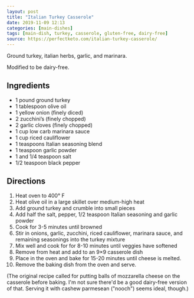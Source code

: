 ```yaml
---
layout: post
title: "Italian Turkey Casserole"
date: 2019-11-09 12:13
categories: [main-dishes]
tags: [main-dish, turkey, casserole, gluten-free, dairy-free]
source: https://perfectketo.com/italian-turkey-casserole/
---
```


Ground turkey, italian herbs, garlic, and marinara.

Modified to be dairy-free.


## Ingredients

- 1 pound ground turkey
- 1 tablespoon olive oil
- 1 yellow onion (finely diced)
- 2 zucchini’s (finely chopped)
- 2 garlic cloves (finely chopped)
- 1 cup low carb marinara sauce
- 1 cup riced cauliflower
- 1 teaspoons Italian seasoning blend
- 1 teaspoon garlic powder
- 1 and 1/4  teaspoon salt
- 1/2 teaspoon black pepper

## Directions

1. Heat oven to 400° F
2. Heat olive oil in a large skillet over medium-high heat
3. Add ground turkey and crumble into small pieces
4. Add half the salt, pepper, 1/2 teaspoon Italian seasoning and garlic powder
5. Cook for 3-5 minutes until browned
6. Stir in onions, garlic, zucchini, riced cauliflower, marinara sauce, and remaining seasonings into the turkey mixture
7. Mix well and cook for for 8-10 minutes until veggies have softened
8. Remove from heat and add to an 9×9 casserole dish
10. Place in the oven and bake for 15-20 minutes until cheese is melted.
11. Remove the baking dish from the oven and serve.

(The original recipe called for putting balls of mozzarella cheese on the casserole before baking. I'm not sure there'd be a good dairy-free version of that. Serving it with cashew parmesean ("nooch") seems ideal, though.)
